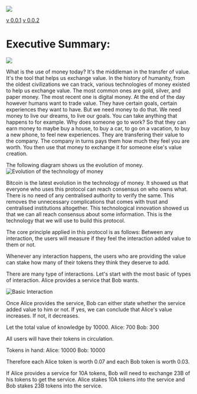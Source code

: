 ![](https://badgen.net/badge/Version/v0.0.2/green)

[v 0.0.1](https://github.com/AireshBhat/TransferOfValue/blob/main/Versions/v0.0.1.md)
[v 0.0.2](https://github.com/AireshBhat/TransferOfValue/blob/main/Versions/v0.0.2.md)

# Executive Summary:

![](https://badgen.net/badge/Version/v0.0.2/green)

What is the use of money today?
It's the middleman in the transfer of value. It's the tool that helps us exchange value. In the history of humanity, from the oldest civilizations we can track, various technologies of money existed to help us exchange value. The most common ones are gold, silver, and paper money. The most recent one is digital money.
At the end of the day however humans want to trade value. They have certain goals, certain experiences they want to have. But we need money to do that. We need money to live our dreams, to live our goals.
You can take anything that happens to for example. 
Why does someone go to work?
So that they can earn money to maybe buy a house, to buy a car, to go on a vacation, to buy a new phone, to feel new experiences. They are transfering their value to the company. The company in turns pays them how much they feel you are worth. You then use that money to exchange it for someone else's value creation.

The following diagram shows us the evolution of money.
![Evolution of the technology of money](https://github.com/AireshBhat/TransferOfValue/blob/main/assets/TransferOfValue.png)

Bitcoin is the latest evolution in the technology of money. It showed us that everyone who uses this protocol can reach consensus on who owns what. There is no need of any centralised authority to verify the same. This removes the unnecessary complications that comes with trust and centralised institutions altogether.
This technological innovation showed us that we can all reach consensus about some information. This is the technology that we will use to build this protocol.

The core principle applied in this protocol is as follows:
Between any interaction, the users will measure if they feel the interaction added value to them or not.

Whenever any interaction happens, the users who are providing the value can stake how many of their tokens they think they deserve to add.

There are many type of interactions. Let's start with the most basic of types of interaction. Alice provides a service that Bob wants.

![Basic Interaction](https://github.com/AireshBhat/BasicInteraction/blob/main/assets/BasicInteraction.png)

Once Alice provides the service, Bob can either state whether the service added value to him or not. If yes, we can conclude that Alice's value increases. If not, it decreases.

Let the total value of knowledge by 10000.
Alice: 700
Bob: 300

All users will have their tokens in circulation. 

Tokens in hand:
Alice: 10000
Bob: 10000

Therefore each Alice token is worth 0.07 and each Bob token is worth 0.03.

If Alice provides a service for 10A tokens, Bob will need to exchange 23B of his tokens to get the service.
Alice stakes 10A tokens into the service and Bob stakes 23B tokens into the service.
